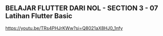 ## BELAJAR FLUTTER DARI NOL - SECTION 3 - 07 Latihan Flutter Basic

https://youtu.be/TRs4PHJrKWw?si=Q8021aX8HJ0_1nfy
